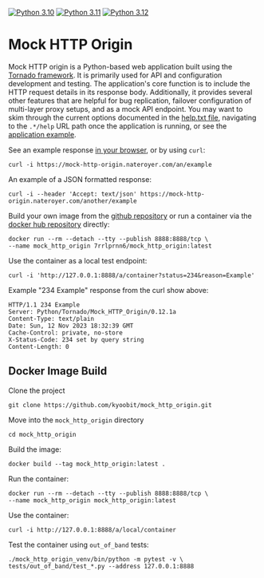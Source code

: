 [![Python 3.10](https://github.com/kyoobit/mock_http_origin/actions/workflows/python3.10.yaml/badge.svg)](https://github.com/kyoobit/mock_http_origin/actions/workflows/python3.10.yaml)
[![Python 3.11](https://github.com/kyoobit/mock_http_origin/actions/workflows/python3.11.yaml/badge.svg)](https://github.com/kyoobit/mock_http_origin/actions/workflows/python3.11.yaml)
[![Python 3.12](https://github.com/kyoobit/mock_http_origin/actions/workflows/python3.12.yaml/badge.svg)](https://github.com/kyoobit/mock_http_origin/actions/workflows/python3.12.yaml)

# Mock HTTP Origin

Mock HTTP origin is a Python-based web application built using the [Tornado framework](https://www.tornadoweb.org/). It is primarily used for API and configuration development and testing. The application's core function is to include the HTTP request details in its response body. Additionally, it provides several other features that are helpful for bug replication, failover configuration of multi-layer proxy setups, and as a mock API endpoint. You may want to skim through the current options documented in the [help.txt file](https://github.com/kyoobit/mock_http_origin/blob/main/help.txt), navigating to the `.*/help` URL path once the application is running, or see the [application example](https://mock-http-origin.nateroyer.com/help).

See an example response [in your browser](https://mock-http-origin.nateroyer.com/example), or by using `curl`:

    curl -i https://mock-http-origin.nateroyer.com/an/example

An example of a JSON formatted response:

    curl -i --header 'Accept: text/json' https://mock-http-origin.nateroyer.com/another/example

Build your own image from the [github repository](https://github.com/kyoobit/mock_http_origin) or run a container via the [docker hub repository](https://hub.docker.com/r/7rrlprnn6/mock_http_origin) directly:

    docker run --rm --detach --tty --publish 8888:8888/tcp \
    --name mock_http_origin 7rrlprnn6/mock_http_origin:latest

Use the container as a local test endpoint:

    curl -i 'http://127.0.0.1:8888/a/container?status=234&reason=Example'

Example "234 Example" response from the curl show above:

```
HTTP/1.1 234 Example
Server: Python/Tornado/Mock_HTTP_Origin/0.12.1a
Content-Type: text/plain
Date: Sun, 12 Nov 2023 18:32:39 GMT
Cache-Control: private, no-store
X-Status-Code: 234 set by query string
Content-Length: 0
```

## Docker Image Build

Clone the project

    git clone https://github.com/kyoobit/mock_http_origin.git

Move into the `mock_http_origin` directory

    cd mock_http_origin

Build the image:

    docker build --tag mock_http_origin:latest .

Run the container:

    docker run --rm --detach --tty --publish 8888:8888/tcp \
    --name mock_http_origin mock_http_origin:latest

Use the container:

    curl -i http://127.0.0.1:8888/a/local/container

Test the container using `out_of_band` tests:

    ./mock_http_origin_venv/bin/python -m pytest -v \
    tests/out_of_band/test_*.py --address 127.0.0.1:8888
